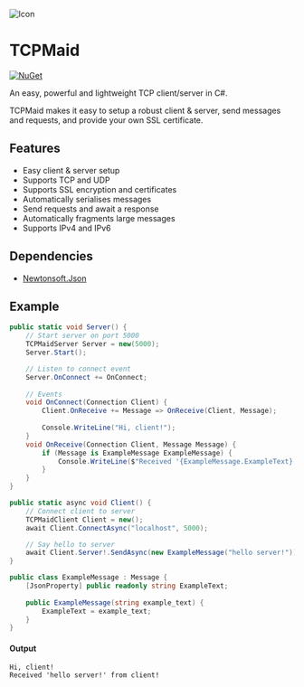 ![Icon](https://raw.githubusercontent.com/Joy-less/TCPMaid/main/Assets/IconMini.png)

# TCPMaid

[![NuGet](https://img.shields.io/nuget/v/TCPMaid.svg)](https://www.nuget.org/packages/TCPMaid)

An easy, powerful and lightweight TCP client/server in C#.

TCPMaid makes it easy to setup a robust client & server, send messages and requests, and provide your own SSL certificate.

## Features
- Easy client & server setup
- Supports TCP and UDP
- Supports SSL encryption and certificates
- Automatically serialises messages
- Send requests and await a response
- Automatically fragments large messages
- Supports IPv4 and IPv6

## Dependencies
- [Newtonsoft.Json](https://www.newtonsoft.com/json)

## Example

```cs
public static void Server() {
    // Start server on port 5000
    TCPMaidServer Server = new(5000);
    Server.Start();

    // Listen to connect event
    Server.OnConnect += OnConnect;
    
    // Events
    void OnConnect(Connection Client) {
        Client.OnReceive += Message => OnReceive(Client, Message);
        
        Console.WriteLine("Hi, client!");
    }
    void OnReceive(Connection Client, Message Message) {
        if (Message is ExampleMessage ExampleMessage) {
            Console.WriteLine($"Received '{ExampleMessage.ExampleText}' from client!");
        }
    }
}
```
```cs
public static async void Client() {
    // Connect client to server
    TCPMaidClient Client = new();
    await Client.ConnectAsync("localhost", 5000);

    // Say hello to server
    await Client.Server!.SendAsync(new ExampleMessage("hello server!"));
}
```
```cs
public class ExampleMessage : Message {
    [JsonProperty] public readonly string ExampleText;
    
    public ExampleMessage(string example_text) {
        ExampleText = example_text;
    }
}
```
#### Output
```
Hi, client!
Received 'hello server!' from client!
```
